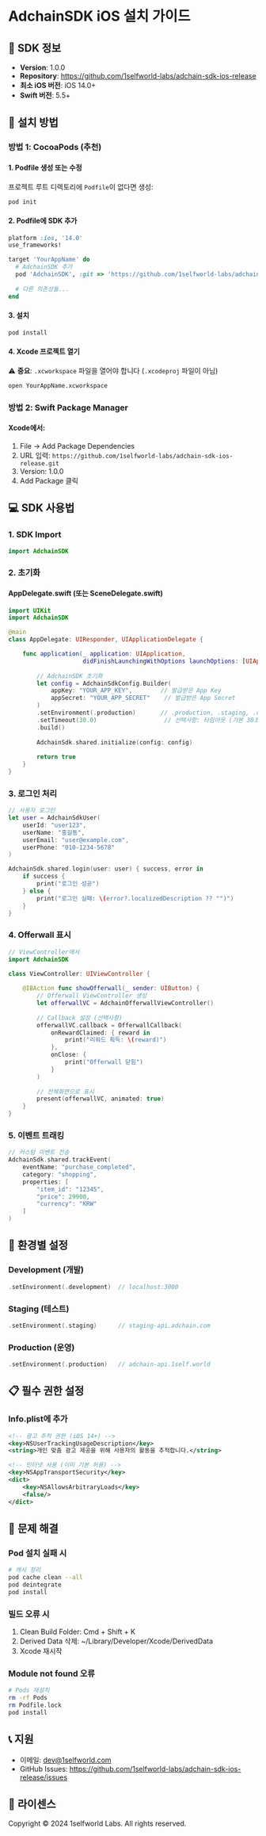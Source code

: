# AdchainSDK iOS 설치 가이드

## 📱 SDK 정보
- **Version**: 1.0.0
- **Repository**: https://github.com/1selfworld-labs/adchain-sdk-ios-release
- **최소 iOS 버전**: iOS 14.0+
- **Swift 버전**: 5.5+

## 🚀 설치 방법

### 방법 1: CocoaPods (추천)

#### 1. Podfile 생성 또는 수정

프로젝트 루트 디렉토리에 `Podfile`이 없다면 생성:
```bash
pod init
```

#### 2. Podfile에 SDK 추가

```ruby
platform :ios, '14.0'
use_frameworks!

target 'YourAppName' do
  # AdchainSDK 추가
  pod 'AdchainSDK', :git => 'https://github.com/1selfworld-labs/adchain-sdk-ios-release.git', :tag => '1.0.0'
  
  # 다른 의존성들...
end
```

#### 3. 설치

```bash
pod install
```

#### 4. Xcode 프로젝트 열기

⚠️ **중요**: `.xcworkspace` 파일을 열어야 합니다 (`.xcodeproj` 파일이 아님)
```bash
open YourAppName.xcworkspace
```

### 방법 2: Swift Package Manager

#### Xcode에서:
1. File → Add Package Dependencies
2. URL 입력: `https://github.com/1selfworld-labs/adchain-sdk-ios-release.git`
3. Version: 1.0.0
4. Add Package 클릭

## 💻 SDK 사용법

### 1. SDK Import

```swift
import AdchainSDK
```

### 2. 초기화

#### AppDelegate.swift (또는 SceneDelegate.swift)

```swift
import UIKit
import AdchainSDK

@main
class AppDelegate: UIResponder, UIApplicationDelegate {

    func application(_ application: UIApplication, 
                     didFinishLaunchingWithOptions launchOptions: [UIApplication.LaunchOptionsKey: Any]?) -> Bool {
        
        // AdchainSDK 초기화
        let config = AdchainSdkConfig.Builder(
            appKey: "YOUR_APP_KEY",        // 발급받은 App Key
            appSecret: "YOUR_APP_SECRET"    // 발급받은 App Secret
        )
        .setEnvironment(.production)       // .production, .staging, .development
        .setTimeout(30.0)                   // 선택사항: 타임아웃 (기본 30초)
        .build()
        
        AdchainSdk.shared.initialize(config: config)
        
        return true
    }
}
```

### 3. 로그인 처리

```swift
// 사용자 로그인
let user = AdchainSdkUser(
    userId: "user123",
    userName: "홍길동",
    userEmail: "user@example.com",
    userPhone: "010-1234-5678"
)

AdchainSdk.shared.login(user: user) { success, error in
    if success {
        print("로그인 성공")
    } else {
        print("로그인 실패: \(error?.localizedDescription ?? "")")
    }
}
```

### 4. Offerwall 표시

```swift
// ViewController에서
import AdchainSDK

class ViewController: UIViewController {
    
    @IBAction func showOfferwall(_ sender: UIButton) {
        // Offerwall ViewController 생성
        let offerwallVC = AdchainOfferwallViewController()
        
        // Callback 설정 (선택사항)
        offerwallVC.callback = OfferwallCallback(
            onRewardClaimed: { reward in
                print("리워드 획득: \(reward)")
            },
            onClose: {
                print("Offerwall 닫힘")
            }
        )
        
        // 전체화면으로 표시
        present(offerwallVC, animated: true)
    }
}
```

### 5. 이벤트 트래킹

```swift
// 커스텀 이벤트 전송
AdchainSdk.shared.trackEvent(
    eventName: "purchase_completed",
    category: "shopping",
    properties: [
        "item_id": "12345",
        "price": 29900,
        "currency": "KRW"
    ]
)
```

## 🔧 환경별 설정

### Development (개발)
```swift
.setEnvironment(.development)  // localhost:3000
```

### Staging (테스트)
```swift
.setEnvironment(.staging)      // staging-api.adchain.com
```

### Production (운영)
```swift
.setEnvironment(.production)   // adchain-api.1self.world
```

## 📋 필수 권한 설정

### Info.plist에 추가

```xml
<!-- 광고 추적 권한 (iOS 14+) -->
<key>NSUserTrackingUsageDescription</key>
<string>개인 맞춤 광고 제공을 위해 사용자의 활동을 추적합니다.</string>

<!-- 인터넷 사용 (이미 기본 허용) -->
<key>NSAppTransportSecurity</key>
<dict>
    <key>NSAllowsArbitraryLoads</key>
    <false/>
</dict>
```

## 🚨 문제 해결

### Pod 설치 실패 시

```bash
# 캐시 정리
pod cache clean --all
pod deintegrate
pod install
```

### 빌드 오류 시

1. Clean Build Folder: Cmd + Shift + K
2. Derived Data 삭제: ~/Library/Developer/Xcode/DerivedData
3. Xcode 재시작

### Module not found 오류

```bash
# Pods 재설치
rm -rf Pods
rm Podfile.lock
pod install
```

## 📞 지원

- 이메일: dev@1selfworld.com
- GitHub Issues: https://github.com/1selfworld-labs/adchain-sdk-ios-release/issues

## 📄 라이센스

Copyright © 2024 1selfworld Labs. All rights reserved.